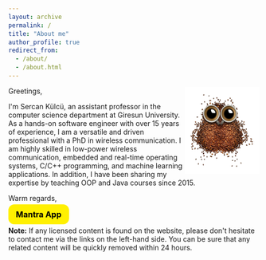 ```yaml
---
layout: archive
permalink: /
title: "About me"
author_profile: true
redirect_from: 
  - /about/
  - /about.html
---
```


<img align="right" width="150" alt="owl coffee beans" src="/images/owl-coffee-beans.png">

Greetings,

I'm Sercan Külcü, an assistant professor in the computer science department at Giresun University. As a hands-on software engineer with over 15 years of experience, I am a versatile and driven professional with a PhD in wireless communication. I am highly skilled in low-power wireless communication, embedded and real-time operating systems, C/C++ programming, and machine learning applications. In addition, I have been sharing my expertise by teaching OOP and Java courses since 2015.

Warm regards,

<style>
  button-32 {
  background-color: #fff000;
  border-radius: 12px;
  color: #000;
  cursor: pointer;
  font-weight: bold;
  padding: 10px 15px;
  text-align: center;
  transition: 200ms;
  width: 100%;
  box-sizing: border-box;
  border: 0;
  font-size: 16px;
  user-select: none;
  -webkit-user-select: none;
  touch-action: manipulation;
}

 button-32:not(:disabled):hover,
 button-32:not(:disabled):focus {
  outline: 0;
  background: #f4e603;
  box-shadow: 0 0 0 2px rgba(0,0,0,.2), 0 3px 8px 0 rgba(0,0,0,.15);
}

button-32:disabled {
  filter: saturate(0.2) opacity(0.5);
  -webkit-filter: saturate(0.2) opacity(0.5);
  cursor: not-allowed;
}
</style>

<button-32 onclick="window.location.href = 'mantra/index.html';">Mantra App</button-32>

**Note:** If any licensed content is found on the website, please don't hesitate to contact me via the links on the left-hand side. You can be sure that any related content will be quickly removed within 24 hours.

<script>
        if ('serviceWorker' in navigator) {
         window.addEventListener('load', function () {
          navigator.serviceWorker.register('/assets/js/service-worker.js').then(function (registration) {
           console.log('Registered!');
          }, function (err) {
           console.log('ServiceWorker registration failed: ', err);
          }).catch(function (err) {
           console.log(err);
          });
         });
        } else {
         console.log('service worker is not supported');
        }
       </script>

<!--
<script data-name="BMC-Widget" data-cfasync="false" src="https://cdnjs.buymeacoffee.com/1.0.0/widget.prod.min.js" data-id="sercankulc" data-description="Support me on Buy me a coffee!" data-message="Thank you for visiting!" data-color="#5F7FFF" data-position="Right" data-x_margin="18" data-y_margin="18"></script>
-->

